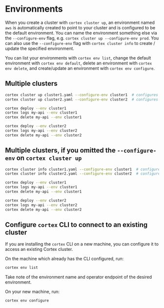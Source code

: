 # Environments

When you create a cluster with `cortex cluster up`, an environment named `aws` is automatically created to point to your cluster and is configured to be the default environment. You can name the environment something else via the `--configure-env` flag, e.g. `cortex cluster up --configure-env prod`. You can also use the `--configure-env` flag with `cortex cluster info` to create / update the specified environment.

You can list your environments with `cortex env list`, change the default environment with `cortex env default`, delete an environment with `cortex env delete`, and create/update an environment with `cortex env configure`.

## Multiple clusters

```bash
cortex cluster up cluster1.yaml --configure-env cluster1  # configures the cluster1 env
cortex cluster up cluster2.yaml --configure-env cluster2  # configures the cluster2 env

cortex deploy --env cluster1
cortex logs my-api --env cluster1
cortex delete my-api --env cluster1

cortex deploy --env cluster2
cortex logs my-api --env cluster2
cortex delete my-api --env cluster2
```

## Multiple clusters, if you omitted the `--configure-env` on `cortex cluster up`

```bash
cortex cluster info cluster1.yaml --configure-env cluster1  # configures the cluster1 env
cortex cluster info cluster2.yaml --configure-env cluster2  # configures the cluster2 env

cortex deploy --env cluster1
cortex logs my-api --env cluster1
cortex delete my-api --env cluster1

cortex deploy --env cluster2
cortex logs my-api --env cluster2
cortex delete my-api --env cluster2
```

## Configure `cortex` CLI to connect to an existing cluster

If you are installing the `cortex` CLI on a new machine, you can configure it to access an existing Cortex cluster.

On the machine which already has the CLI configured, run:

```bash
cortex env list
```

Take note of the environment name and operator endpoint of the desired environment.

On your new machine, run:

```bash
cortex env configure
```

